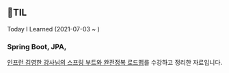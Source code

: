## 📝TIL

Today I Learned (2021-07-03 ~ )


### Spring Boot, JPA, 

[인프런 김영한 강사님의 스프링 부트와 완전정복 로드맵](https://www.inflearn.com/roadmaps/149)를 수강하고 정리한 자료입니다. 
